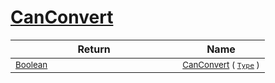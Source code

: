 # [CanConvert](./NetCoreFeatureDescriptorConverter-100664070.md)


| Return | Name | 
| --- | --- | 
| <sub>[Boolean](https://docs.microsoft.com/en-us/dotnet/api/System.Boolean)</sub><img width=200/>| <sub>[CanConvert](./NetCoreFeatureDescriptorConverter-100664070.md) ( [`Type`](https://docs.microsoft.com/en-us/dotnet/api/System.Type) )</sub>| <br>


